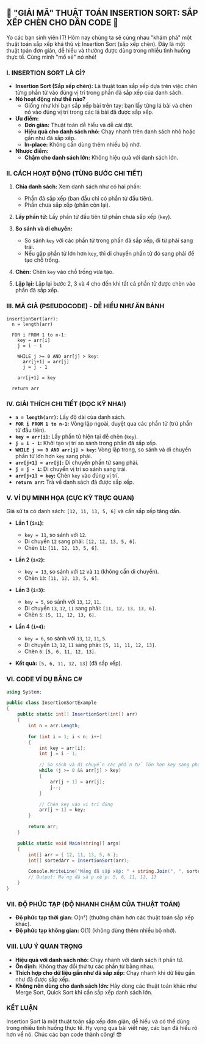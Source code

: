 ## **🚀 "GIẢI MÃ" THUẬT TOÁN INSERTION SORT: SẮP XẾP CHÈN CHO DÂN CODE 🚀**

Yo các bạn sinh viên IT! Hôm nay chúng ta sẽ cùng nhau "khám phá" một thuật toán sắp xếp khá thú vị: Insertion Sort (sắp xếp chèn). Đây là một thuật toán đơn giản, dễ hiểu và thường được dùng trong nhiều tình huống thực tế. Cùng mình "mổ xẻ" nó nhé!

### **I. INSERTION SORT LÀ GÌ?**

*   **Insertion Sort (Sắp xếp chèn):** Là thuật toán sắp xếp dựa trên việc chèn từng phần tử vào đúng vị trí trong phần đã sắp xếp của danh sách.
*   **Nó hoạt động như thế nào?**
    *   Giống như khi bạn sắp xếp bài trên tay: bạn lấy từng lá bài và chèn nó vào đúng vị trí trong các lá bài đã được sắp xếp.
*   **Ưu điểm:**
    *   **Đơn giản:** Thuật toán dễ hiểu và dễ cài đặt.
    *   **Hiệu quả cho danh sách nhỏ:** Chạy nhanh trên danh sách nhỏ hoặc gần như đã sắp xếp.
    *   **In-place:** Không cần dùng thêm nhiều bộ nhớ.
*   **Nhược điểm:**
    *   **Chậm cho danh sách lớn:** Không hiệu quả với danh sách lớn.

### **II. CÁCH HOẠT ĐỘNG (TỪNG BƯỚC CHI TIẾT)**

1.  **Chia danh sách:** Xem danh sách như có hai phần:
    *   Phần đã sắp xếp (ban đầu chỉ có phần tử đầu tiên).
    *   Phần chưa sắp xếp (phần còn lại).

2.  **Lấy phần tử:** Lấy phần tử đầu tiên từ phần chưa sắp xếp (`key`).

3.  **So sánh và di chuyển:**
    *   So sánh `key` với các phần tử trong phần đã sắp xếp, đi từ phải sang trái.
    *   Nếu gặp phần tử lớn hơn `key`, thì di chuyển phần tử đó sang phải để tạo chỗ trống.

4.  **Chèn:** Chèn `key` vào chỗ trống vừa tạo.

5.  **Lặp lại:** Lặp lại bước 2, 3 và 4 cho đến khi tất cả phần tử được chèn vào phần đã sắp xếp.

### **III. MÃ GIẢ (PSEUDOCODE) - DỄ HIỂU NHƯ ĂN BÁNH**

```
insertionSort(arr):
  n = length(arr)

  FOR i FROM 1 to n-1:
    key = arr[i]
    j = i - 1

    WHILE j >= 0 AND arr[j] > key:
      arr[j+1] = arr[j]
      j = j - 1

    arr[j+1] = key

  return arr
```

### **IV. GIẢI THÍCH CHI TIẾT (ĐỌC KỸ NHA!)**

*   **`n = length(arr)`:** Lấy độ dài của danh sách.
*   **`FOR i FROM 1 to n-1`:** Vòng lặp ngoài, duyệt qua các phần tử (trừ phần tử đầu tiên).
*   **`key = arr[i]`:** Lấy phần tử hiện tại để chèn (`key`).
*   **`j = i - 1`:** Khởi tạo vị trí so sánh trong phần đã sắp xếp.
*   **`WHILE j >= 0 AND arr[j] > key`:** Vòng lặp trong, so sánh và di chuyển phần tử lớn hơn `key` sang phải.
*   **`arr[j+1] = arr[j]`:** Di chuyển phần tử sang phải.
*   **`j = j - 1`:** Di chuyển vị trí so sánh sang trái.
*   **`arr[j+1] = key`:** Chèn `key` vào đúng vị trí.
*   **`return arr`:** Trả về danh sách đã được sắp xếp.

### **V. VÍ DỤ MINH HỌA (CỰC KỲ TRỰC QUAN)**

Giả sử ta có danh sách: `[12, 11, 13, 5, 6]` và cần sắp xếp tăng dần.

*   **Lần 1 (`i=1`):**
    *   `key = 11`, so sánh với `12`.
    *   Di chuyển `12` sang phải: `[12, 12, 13, 5, 6]`.
    *   Chèn `11`: `[11, 12, 13, 5, 6]`.
*   **Lần 2 (`i=2`):**
    *   `key = 13`, so sánh với `12` và `11` (không cần di chuyển).
    *   Chèn `13`: `[11, 12, 13, 5, 6]`.
*   **Lần 3 (`i=3`):**
    *   `key = 5`, so sánh với `13`, `12`, `11`.
    *   Di chuyển `13`, `12`, `11` sang phải: `[11, 12, 13, 13, 6]`.
    *   Chèn `5`: `[5, 11, 12, 13, 6]`.
*   **Lần 4 (`i=4`):**
    *   `key = 6`, so sánh với `13`, `12`, `11`, `5`.
    *   Di chuyển `13`, `12`, `11` sang phải: `[5, 11, 11, 12, 13]`.
    *    Chèn `6`: `[5, 6, 11, 12, 13]`.

*   **Kết quả:** `[5, 6, 11, 12, 13]` (đã sắp xếp).

### **VI. CODE VÍ DỤ BẰNG C#**

```csharp
using System;

public class InsertionSortExample
{
    public static int[] InsertionSort(int[] arr)
    {
        int n = arr.Length;

        for (int i = 1; i < n; i++)
        {
            int key = arr[i];
            int j = i - 1;

            // So sánh và di chuyển các phần tử lớn hơn key sang phải
            while (j >= 0 && arr[j] > key)
            {
                arr[j + 1] = arr[j];
                j--;
            }

            // Chèn key vào vị trí đúng
            arr[j + 1] = key;
        }

        return arr;
    }

    public static void Main(string[] args)
    {
        int[] arr = { 12, 11, 13, 5, 6 };
        int[] sortedArr = InsertionSort(arr);

        Console.WriteLine("Mảng đã sắp xếp: " + string.Join(", ", sortedArr));
        // Output: Mảng đã sắp xếp: 5, 6, 11, 12, 13
    }
}
```

### **VII. ĐỘ PHỨC TẠP (ĐỘ NHANH CHẬM CỦA THUẬT TOÁN)**

*   **Độ phức tạp thời gian:** O(n²) (thường chậm hơn các thuật toán sắp xếp khác).
*   **Độ phức tạp không gian:** O(1) (không dùng thêm nhiều bộ nhớ).

### **VIII. LƯU Ý QUAN TRỌNG**

*   **Hiệu quả với danh sách nhỏ:** Chạy nhanh với danh sách ít phần tử.
*   **Ổn định:** Không thay đổi thứ tự các phần tử bằng nhau.
*   **Thích hợp cho dữ liệu gần như đã sắp xếp:** Chạy nhanh khi dữ liệu gần như đã được sắp xếp.
*   **Không nên dùng cho danh sách lớn:** Hãy dùng các thuật toán khác như Merge Sort, Quick Sort khi cần sắp xếp danh sách lớn.

### **KẾT LUẬN**

Insertion Sort là một thuật toán sắp xếp đơn giản, dễ hiểu và có thể dùng trong nhiều tình huống thực tế. Hy vọng qua bài viết này, các bạn đã hiểu rõ hơn về nó. Chúc các bạn code thành công! 😎
